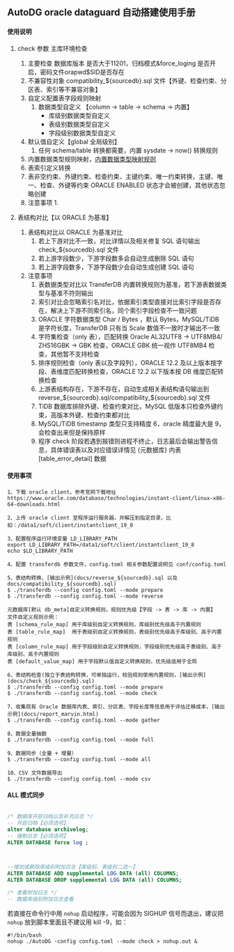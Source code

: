 AutoDG oracle dataguard 自动搭建使用手册
-------
#### 使用说明
1. check 参数 主库环境检查
    1. 主要检查 数据库版本 是否大于11201，归档模式&force_loging 是否开启，密码文件orapwd$SID是否存在
    2. 不兼容性对象 compatibility_${sourcedb}.sql 文件【外键、检查约束、分区表、索引等不兼容对象】
    3. 自定义配置表字段规则映射
        1. 数据类型自定义 【column -> table -> schema -> 内置】
           - 库级别数据类型自定义
           - 表级别数据类型自定义
           - 字段级别数据类型自定义
    4. 默认值自定义【global 全局级别】
        1. 任何 schema/table 转换都需要，内置 sysdate -> now() 转换规则
    5. 内置数据类型规则映射，[内置数据类型映射规则](buildin_rule.md)
    6. 表索引定义转换
    7. 表非空约束、外键约束、检查约束、主键约束、唯一约束转换，主键、唯一、检查、外键等约束 ORACLE ENABLED 状态才会被创建，其他状态忽略创建
    8. 注意事项
       1. 

2. 表结构对比【以 ORACLE 为基准】
   1. 表结构对比以 ORACLE 为基准对比
      1. 若上下游对比不一致，对比详情以及相关修复 SQL 语句输出 check_${sourcedb}.sql 文件
      2. 若上游字段数少，下游字段数多会自动生成删除 SQL 语句
      3. 若上游字段数多，下游字段数少会自动生成创建 SQL 语句
   2. 注意事项
      1. 表数据类型对比以 TransferDB 内置转换规则为基准，若下游表数据类型与基准不符则输出 
      2. 索引对比会忽略索引名对比，依据索引类型直接对比索引字段是否存在，解决上下游不同索引名，同个索引字段检查不一致问题
      3. ORACLE 字符数据类型 Char / Bytes ，默认 Bytes，MySQL/TiDB 是字符长度，TransferDB 只有当 Scale 数值不一致时才输出不一致
      4. 字符集检查（only 表），匹配转换 Oracle AL32UTF8 -> UTF8MB4/ ZHS16GBK -> GBK 检查，ORACLE GBK 统一视作 UTF8MB4 检查，其他暂不支持检查
      5. 排序规则检查（only 表以及字段列），ORACLE 12.2 及以上版本按字段、表维度匹配转换检查，ORACLE 12.2 以下版本按 DB 维度匹配转换检查
      6. 上游表结构存在，下游不存在，自动生成相关表结构语句输出到 reverse_${sourcedb}.sql/compatibility_${sourcedb}.sql 文件
      7. TiDB 数据库排除外键、检查约束对比，MySQL 低版本只检查外键约束，高版本外键、检查约束都对比
      8. MySQL/TiDB timestamp 类型只支持精度 6，oracle 精度最大是 9，会检查出来但是保持原样
      9. 程序 check 阶段若遇到报错则进程不终止，日志最后会输出警告信息，具体错误表以及对应错误详情见 {元数据库} 内表 [table_error_detail] 数据

    
#### 使用事项

```
1、下载 oracle client，参考官网下载地址 https://www.oracle.com/database/technologies/instant-client/linux-x86-64-downloads.html

2、上传 oracle client 至程序运行服务器，并解压到指定目录，比如：/data1/soft/client/instantclient_19_8

3、配置程序运行环境变量 LD_LIBRARY_PATH
export LD_LIBRARY_PATH=/data1/soft/client/instantclient_19_8
echo $LD_LIBRARY_PATH

4、配置 transferdb 参数文件，config.toml 相关参数配置说明见 conf/config.toml

5、表结构转换，[输出示例](docs/reverse_${sourcedb}.sql 以及 docs/compatibility_${sourcedb}.sql)
$ ./transferdb --config config.toml --mode prepare
$ ./transferdb --config config.toml --mode reverse

元数据库[默认 db_meta]自定义转换规则，规则优先级【字段 -> 表 -> 库 -> 内置】
文件自定义规则示例：
表 [schema_rule_map] 用于库级别自定义转换规则，库级别优先级高于内置规则
表 [table_rule_map]  用于表级别自定义转换规则，表级别优先级高于库级别、高于内置规则
表 [column_rule_map] 用于字段级别自定义转换规则，字段级别优先级高于表级别、高于库级别、高于内置规则
表 [default_value_map] 用于字段默认值自定义转换规则，优先级适用于全局

6、表结构检查(独立于表结构转换，可单独运行，校验规则使用内置规则，[输出示例](docs/check_${sourcedb}.sql)
$ ./transferdb --config config.toml --mode prepare
$ ./transferdb --config config.toml --mode check

7、收集现有 Oracle 数据库内表、索引、分区表、字段长度等信息用于评估迁移成本，[输出示例](docs/report_marvin.html)
$ ./transferdb --config config.toml --mode gather

8、数据全量抽数
$ ./transferdb --config config.toml --mode full

9、数据同步（全量 + 增量）
$ ./transferdb --config config.toml --mode all

10、CSV 文件数据导出
$ ./transferdb --config config.toml --mode csv
```
#### ALL 模式同步
```sql

/* 数据库开启归档以及补充日志 */
-- 开启归档【必须选项】
alter database archivelog;
-- 强制日志【必须选项】
ALTER DATABASE force log ;



--增加或删除库级别附加日志【库级别、表级别二选一】
ALTER DATABASE ADD supplemental LOG DATA (all) COLUMNS;
ALTER DATABASE DROP supplemental LOG DATA (all) COLUMNS;

/* 查看附加日志 */
-- 数据库级别附加日志查看


```

若直接在命令行中用 `nohup` 启动程序，可能会因为 SIGHUP 信号而退出，建议把 `nohup` 放到脚本里面且不建议用 kill -9，如：

```shell
#!/bin/bash
nohup ./AutoDG -config config.toml --mode check > nohup.out &
```
